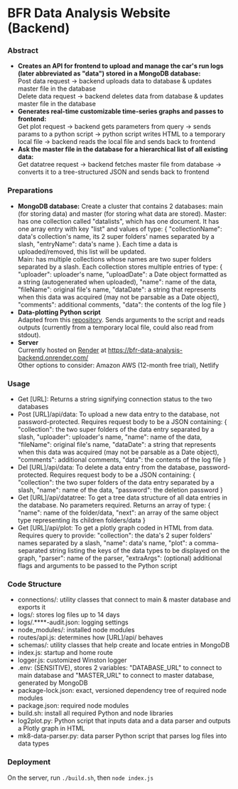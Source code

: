 # BFR Data Analysis Website (Backend)
### Abstract
- **Creates an API for frontend to upload and manage the car's run logs (later abbreviated as "data") stored in a MongoDB database:**  
   Post data request -> backend uploads data to database & updates master file in the database  
   Delete data request -> backend deletes data from database & updates master file in the database
- **Generates real-time customizable time-series graphs and passes to frontend:**    
   Get plot request -> backend gets parameters from query -> sends params to a python script -> python script writes HTML to a temporary local file -> backend reads the local file and sends back to frontend
- **Ask the master file in the database for a hierarchical list of all existing data:**  
   Get datatree request -> backend fetches master file from database -> converts it to a tree-structured JSON and sends back to frontend

### Preparations
- **MongoDB database:** Create a cluster that contains 2 databases: main (for storing data) and master (for storing what data are stored).
   Master: has one collection called "datalists", which has one document. It has one array entry with key "list" and values of type: { "collectionName": data's collection's name, its 2 super folders' names separated by a slash, "entryName": data's name }. Each time a data is uploaded/removed, this list will be updated.  
   Main: has multiple collections whose names are two super folders separated by a slash. Each collection stores multiple entries of type: { "uploader": uploader's name, "uploadDate": a Date object formatted as a string (autogenerated when uploaded), "name": name of the data, "fileName": original file's name, "dataDate": a string that represents when this data was acquired (may not be parsable as a Date object), "comments": additional comments, "data": the contents of the log file }
- **Data-plotting Python script**  
   Adapted from this [repository](https://github.com/liug26/bfr-mk8-software/tree/main/data-analysis). Sends arguments to the script and reads outputs (currently from a temporary local file, could also read from stdout).
- **Server**  
   Currently hosted on [Render](https://dashboard.render.com/) at https://bfr-data-analysis-backend.onrender.com/  
   Other options to consider: Amazon AWS (12-month free trial), Netlify

### Usage
- Get [URL]: Returns a string signifying connection status to the two databases
- Post [URL]/api/data: To upload a new data entry to the database, not password-protected. Requires request body to be a JSON containing: { "collection": the two super folders of the data entry separated by a slash, "uploader": uploader's name, "name": name of the data, "fileName": original file's name, "dataDate": a string that represents when this data was acquired (may not be parsable as a Date object), "comments": additional comments, "data": the contents of the log file }
- Del [URL]/api/data: To delete a data entry from the database, password-protected. Requires request body to be a JSON containing: { "collection": the two super folders of the data entry separated by a slash, "name": name of the data, "password": the deletion password }
- Get [URL]/api/datatree: To get a tree data structure of all data entries in the database. No parameters required. Returns an array of type: { "name": name of the folder/data, "next": an array of the same object type representing its children folders/data }
- Get [URL]/api/plot: To get a plotly graph coded in HTML from data. Requires query to provide: "collection": the data's 2 super folders' names separated by a slash, "name": data's name, "plot": a comma-separated string listing the keys of the data types to be displayed on the graph, "parser": name of the parser, "extraArgs": (optional) additional flags and arguments to be passed to the Python script

### Code Structure
- connections/: utility classes that connect to main & master database and exports it
- logs/: stores log files up to 14 days
- logs/.****-audit.json: logging settings
- node_modules/: installed node modules
- routes/api.js: determines how [URL]/api/ behaves
- schemas/: utility classes that help create and locate entries in MongoDB
- index.js: startup and home route
- logger.js: customized Winston logger
- .env: (SENSITIVE), stores 2 variables: "DATABASE_URL" to connect to main database and "MASTER_URL" to connect to master database, generated by MongoDB
- package-lock.json: exact, versioned dependency tree of required node modules
- package.json: required node modules
- build.sh: install all required Python and node libraries
- log2plot.py: Python script that inputs data and a data parser and outputs a Plotly graph in HTML
- mk8-data-parser.py: data parser Python script that parses log files into data types

### Deployment
On the server, run `./build.sh`, then `node index.js`
